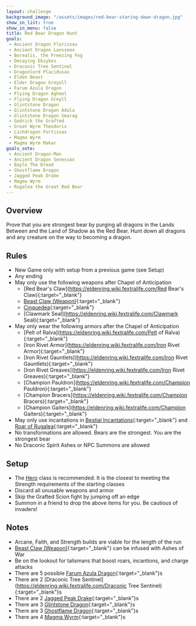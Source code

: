 ```yaml
---
layout: challenge
background_image: "/assets/images/red-bear-staring-down-dragon.jpg"
show_in_list: true
show_in_menu: false
title: Red Bear Dragon Hunt
goals:
 - Ancient Dragon Florissax
 - Ancient Dragon Lansseax
 - Borealis, the Freezing Fog
 - Decaying Ekzykes
 - Draconic Tree Sentinel
 - Dragonlord Placidusax
 - Elden Beast
 - Elder Dragon Greyoll
 - Farum Azula Dragon
 - Flying Dragon Agheel
 - Flying Dragon Greyll
 - Glintstone Dragon
 - Glintstone Dragon Adula
 - Glintstone Dragon Smarag
 - Godrick the Grafted
 - Great Wyrm Theodorix
 - Lichdragon Fortissax
 - Magma Wyrm
 - Magma Wyrm Makar
goals_sote:
 - Ancient Dragon-Man
 - Ancient Dragon Senessax
 - Bayle The Dread
 - Ghostflame Dragon
 - Jagged Peak Drake
 - Magma Wyrm
 - Rugalea the Great Red Bear
---
```


## Overview

Prove that you are strongest bear by purging all dragons in the Lands Between and the Land of Shadow as the Red Bear. Hunt down all dragons and any creature on the way to becoming a dragon.

## Rules

- New Game only with setup from a previous game (see Setup)
- Any ending
- May only use the following weapons after Chapel of Anticipation
    - [Red Bear's Claw](https://eldenring.wiki.fextralife.com/Red Bear's Claw){:target="_blank"}
    - [Beast Claw (Weapon)](https://eldenring.wiki.fextralife.com/Beast+Claw+(Weapon)){:target="_blank"}
    - [Cinquedea](https://eldenring.wiki.fextralife.com/Cinquedea){:target="_blank"}
    - [Clawmark Seal](https://eldenring.wiki.fextralife.com/Clawmark Seal){:target="_blank"}
- May only wear the following armors after the Chapel of Anticipation
    - [Pelt of Ralva](https://eldenring.wiki.fextralife.com/Pelt of Ralva){:target="_blank"}
    - [Iron Rivet Armor](https://eldenring.wiki.fextralife.com/Iron Rivet Armor){:target="_blank"}
    - [Iron Rivet Gauntlets](https://eldenring.wiki.fextralife.com/Iron Rivet Gauntlets){:target="_blank"}
    - [Iron Rivet Greaves](https://eldenring.wiki.fextralife.com/Iron Rivet Greaves){:target="_blank"}
    - [Champion Pauldron](https://eldenring.wiki.fextralife.com/Champion Pauldron){:target="_blank"}
    - [Champion Bracers](https://eldenring.wiki.fextralife.com/Champion Bracers){:target="_blank"}
    - [Champion Gaiters](https://eldenring.wiki.fextralife.com/Champion Gaiters){:target="_blank"}
- May only use incantations in [Bestial Incantations](https://eldenring.wiki.fextralife.com/Bestial+Incantations){:target="_blank"} and [Roar of Rugalea](https://eldenring.wiki.fextralife.com/Roar+of+Rugalea){:target="_blank"}
- No transformations are allowed. Bears are the strongest. You are the strongest bear
- No Draconic Spirit Ashes or NPC Summons are allowed

## Setup

- The [Hero](https://eldenring.wiki.fextralife.com/Hero) class is recommended. It is the closest to meeting the Strength requirements of the starting classes
- Discard all unusable weapons and armor
- Skip the Grafted Scion fight by jumping off an edge
- Summon in a friend to drop the above items for you. Be cautious of invaders!

## Notes

- Arcane, Faith, and Strength builds are viable for the length of the run
- [Beast Claw (Weapon)](https://eldenring.wiki.fextralife.com/Beast+Claw+(Weapon)){:target="_blank"} can be infused with Ashes of War
- Be on the lookout for talismans that boost roars, incantions, and charge attacks
- There are 5 possible [Farum Azula Dragon](https://eldenring.wiki.fextralife.com/Farum+Azula+Dragon){:target="_blank"}s
- There are 2 [Draconic Tree Sentinel](https://eldenring.wiki.fextralife.com/Draconic Tree Sentinel){:target="_blank"}s
- There are 2 [Jagged Peak Drake](https://eldenring.wiki.fextralife.com/Jagged+Peak+Drake){:target="_blank"}s
- There are 3 [Glintstone Dragon](https://eldenring.wiki.fextralife.com/Glintstone+Dragon){:target="_blank"}s
- There are 3 [Ghostflame Dragon](https://eldenring.wiki.fextralife.com/Ghostflame+Dragon){:target="_blank"}s
- There are 4 [Magma Wyrm](https://eldenring.wiki.fextralife.com/Magma+Wyrm){:target="_blank"}s

